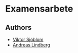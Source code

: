 # Examensarbete

## Authors
- [Viktor Sjöblom](https://twitter.com/ViktorSjoblom)
- [Andreas Lindberg](https://twitter.com/oaflindberg)

